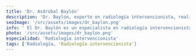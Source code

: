 ```yaml
---
title: 'Dr. Asdrúbal Baylón'
description: 'Dr. Baylón, experto en radiología intervencionista, realiza biopsias, stents, embolizaciones, ablaciones tumorales y drenajes con técnicas mínimamente invasivas.'
seoImage: '/src/assets/images/dr_baylon.png'
info: ' El Dr. Baylón es un especialista en radiología intervencionista, comprometido con brindar soluciones mínimamente invasivas para diversas condiciones médicas. Su enfoque en técnicas avanzadas de imagen y tratamiento asegura que los pacientes reciban atención precisa y eficaz. El Dr. Baylón se dedica a ofrecer un cuidado integral, trabajando de la mano con cada paciente para mejorar su salud y bienestar general.'
photo: '/src/assets/images/dr_baylon.png'
especialidad: 'Radiología intervencionista'
tags: ['Radiología, 'Radiología intervencionista']
---
```

